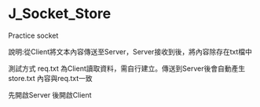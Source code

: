 # J_Socket_Store
Practice socket

說明:從Client將文本內容傳送至Server，Server接收到後，將內容除存在txt檔中

測試方式
req.txt 為Client讀取資料，需自行建立。傳送到Server後會自動產生store.txt 內容與req.txt一致

先開啟Server 後開啟Client
